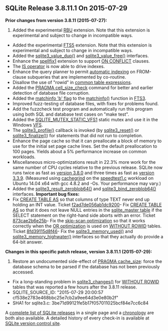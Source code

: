 ## SQLite Release 3\.8\.11\.1 On 2015\-07\-29

**Prior changes from version 3\.8\.11 (2015\-07\-27\):**


1. Added the experimental [RBU](../rbu.html) extension. Note that this extension is experimental
 and subject to change in incompatible ways.
- Added the experimental [FTS5](../fts5.html) extension. Note that this extension is experimental
 and subject to change in incompatible ways.
- Added the [sqlite3\_value\_dup()](../c3ref/value_dup.html) and [sqlite3\_value\_free()](../c3ref/value_dup.html) interfaces.
- Enhance the [spellfix1](../spellfix1.html) extension to support [ON CONFLICT](../lang_conflict.html) clauses.
- The [IS operator](../lang_expr.html#isisnot) is now able to drive indexes.
- Enhance the query planner to permit [automatic indexing](../optoverview.html#autoindex) on FROM\-clause
 subqueries that are implemented by co\-routine.
- Disallow the use of "rowid" in [common table expressions](../lang_with.html).
- Added the [PRAGMA cell\_size\_check](../pragma.html#pragma_cell_size_check) command for better and earlier
 detection of database file corruption.
- Added the [matchinfo 'b' flag](../fts3.html#matchinfo-b) to the [matchinfo()](../fts3.html#matchinfo) function in [FTS3](../fts3.html).
- Improved fuzz\-testing of database files, with fixes for problems found.
- Add the fuzzcheck test program and automatically run this program
 using both SQL and database test cases on "make test".
- Added the [SQLITE\_MUTEX\_STATIC\_VFS1](../c3ref/c_mutex_fast.html) static mutex and use it in the
 Windows [VFS](../vfs.html).
- The [sqlite3\_profile()](../c3ref/profile.html) callback is invoked (by [sqlite3\_reset()](../c3ref/reset.html) or
 [sqlite3\_finalize()](../c3ref/finalize.html)) for statements that did not run to completion.
- Enhance the page cache so that it can preallocate a block of memory to
 use for the initial set page cache lines. Set the default preallocation
 to 100 pages. Yields about a 5% performance increase on common workloads.
- Miscellaneous micro\-optimizations result in 22\.3% more work for the same
 number of CPU cycles relative to the previous release.
 SQLite now runs twice as fast as [version 3\.8\.0](../releaselog/3_8_0.html) and three times as
 fast as [version 3\.3\.9](../releaselog/3_3_9.html).
 (Measured using
 [cachegrind](http://valgrind.org/docs/manual/cg-manual.html) on the
 [speedtest1\.c](https://www.sqlite.org/src/artifact/83f6b3318f7ee) workload on
 Ubuntu 14\.04 x64 with gcc 4\.8\.2 and \-Os. Your performance may vary.)
- Added the [sqlite3\_result\_zeroblob64()](../c3ref/result_blob.html) and [sqlite3\_bind\_zeroblob64()](../c3ref/bind_blob.html)
 interfaces.
**Important bug fixes:**
- Fix [CREATE TABLE AS](../lang_createtable.html#createtabas) so that columns of type TEXT never end up
 holding an INT value. Ticket
 [f2ad7de056ab1dc9200](https://www.sqlite.org/src/info/f2ad7de056ab1dc9200)- Fix [CREATE TABLE AS](../lang_createtable.html#createtabas) so that it does not leave NULL entries in the
 [sqlite\_master table](../schematab.html) if the SELECT statement on the right\-hand side
 aborts with an error. Ticket
 [873cae2b6e25b](https://www.sqlite.org/src/info/873cae2b6e25b)- Fix the [skip\-scan optimization](../optoverview.html#skipscan) so that it works correctly when
 the [OR optimization](../optoverview.html#or_opt) is used on [WITHOUT ROWID](../withoutrowid.html) tables. Ticket
 [8fd39115d8f46](https://www.sqlite.org/src/info/8fd39115d8f46)- Fix the [sqlite3\_memory\_used()](../c3ref/memory_highwater.html) and [sqlite3\_memory\_highwater()](../c3ref/memory_highwater.html) interfaces
 so that they actually do provide a 64\-bit answer.


**Changes in this specific patch release, version 3\.8\.11\.1 (2015\-07\-29\):**


1. Restore an undocumented side\-effect of [PRAGMA cache\_size](../pragma.html#pragma_cache_size): force
 the database schema to be parsed if the database has not been previously accessed.
- Fix a long\-standing problem in [sqlite3\_changes()](../c3ref/changes.html) for [WITHOUT ROWID](../withoutrowid.html)
 tables that was reported a few hours after the 3\.8\.11 release.
- SQLITE\_SOURCE\_ID: "2015\-07\-29 20:00:57 cf538e2783e468bbc25e7cb2a9ee64d3e0e80b2f"
- SHA1 for sqlite3\.c: 3be71d99121fe5b17f057011025bcf84e7cc6c84



A [complete list of SQLite releases](../changes.html)
 in a single page and a [chronology](../chronology.html) are both also available.
 A detailed history of every
 check\-in is available at
 [SQLite version control site](https://www.sqlite.org/src/timeline).




